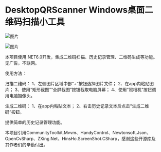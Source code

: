 # DesktopQRScanner Windows桌面二维码扫描小工具

![图片](https://github.com/GSCmax/DesktopQRScanner/assets/8372598/34d39644-c321-4161-875a-b8729ae22d1c)

![图片](https://github.com/GSCmax/DesktopQRScanner/assets/8372598/9c2ab10f-f49a-4b70-9845-dd22aca76f04)

本项目使用.NET6.0开发，集成二维码扫描、历史记录管理、二维码生成等功能。无广告，不联网。

使用方法：

扫描二维码：
1、左侧图片区域中部“+”按钮选择图片文件；
2、在app内粘贴图片；
3、使用“矩形截图”“全屏截图”按钮截取电脑屏幕；
4、使用“照相机”按钮调用电脑摄像头。

生成二维码：
1、在app内粘贴文本；
2、右击历史记录文本后点击“生成二维码”按钮。

提供简单的历史记录管理功能。

本项目引用CommunityToolkit.Mvvm、HandyControl、Newtonsoft.Json、OpenCvSharp、ZXing.Net、HinsHo.ScreenShot.CSharp，感谢这些开源库及其作者们的辛勤付出。
